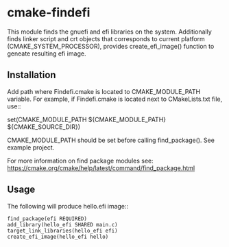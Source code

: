 # cmake-findefi
This module finds the gnuefi and efi libraries on the system.
Additionally finds linker script and crt objects that corresponds to current
platform (CMAKE_SYSTEM_PROCESSOR), provides create_efi_image() function
to geneate resulting efi image.

## Installation

Add path where Findefi.cmake is located to CMAKE_MODULE_PATH variable.
For example, if Findefi.cmake is located next to CMakeLists.txt file, use::

set(CMAKE_MODULE_PATH ${CMAKE_MODULE_PATH} ${CMAKE_SOURCE_DIR})

CMAKE_MODULE_PATH should be set before calling find_package().
See example project.

For more information on find package modules see:
https://cmake.org/cmake/help/latest/command/find_package.html

## Usage

The following will produce hello<arch>.efi image::

```
find_package(efi REQUIRED)
add_library(hello_efi SHARED main.c)
target_link_libraries(hello_efi efi)
create_efi_image(hello_efi hello)
```
